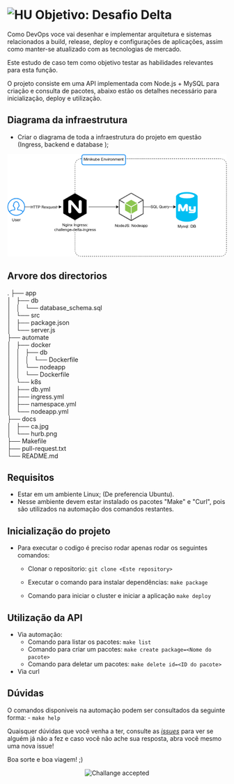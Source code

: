 # <img src="https://avatars1.githubusercontent.com/u/7063040?v=4&s=200.jpg" alt="HU" width="24" /> Objetivo: Desafio Delta

Como DevOps voce vai desenhar e implementar arquitetura e sistemas relacionados a build, release, deploy e configurações de aplicações, assim como manter-se atualizado com as tecnologias de mercado.

Este estudo de caso tem como objetivo testar as habilidades relevantes para esta função.

O projeto consiste em uma API implementada com Node.js​ + MySQL​ para criação e consulta de pacotes, abaixo estão os detalhes necessário para inicialização, deploy e utilização.

## Diagrama da infraestrutura
-   Criar o diagrama de toda a infraestrutura do projeto em questão (Ingress, backend e database );
<p align="center">
  <img src="docs/hurb.png" alt="Diagram" />
</p>

## Arvore dos directorios
.
├── app  
│   ├── db  
│   │   └── database_schema.sql  
│   └── src  
│       ├── package.json  
│       └── server.js  
├── automate  
│   ├── docker  
│   │   ├── db  
│   │   │   └── Dockerfile  
│   │   └── nodeapp  
│   │       └── Dockerfile  
│   └── k8s  
│       ├── db.yml  
│       ├── ingress.yml  
│       ├── namespace.yml  
│       └── nodeapp.yml  
├── docs  
│   ├── ca.jpg  
│   └── hurb.png  
├── Makefile  
├── pull-request.txt  
└── README.md  


## Requisitos
- Estar em um ambiente Linux; (De preferencia Ubuntu).
- Nesse ambiente devem estar instalado os pacotes "Make" e "Curl", pois são utilizados na automação dos comandos restantes.

## Inicialização do projeto
-   Para executar o codigo é preciso rodar apenas rodar os seguintes comandos:
    -   Clonar o repositorio: 
        `git clone <Este repository>`

    -   Executar o comando para instalar dependências:
        `make package`

    -   Comando para iniciar o cluster e iniciar a aplicação
        `make deploy`

## Utilização da API
- Via automação:
    - Comando para listar os pacotes:
      `make list`
    - Comando para criar um pacotes:
      `make create package=<Nome do pacote>`
    - Comando para deletar um pacotes:
      `make delete id=<ID do pacote>`
- Via curl
    

## Dúvidas
O comandos disponiveis na automação podem ser consultados da seguinte forma:
    - `make help`

Quaisquer dúvidas que você venha a ter, consulte as [_issues_](https://github.com/HurbCom/challenge-delta/issues) para ver se alguém já não a fez e caso você não ache sua resposta, abra você mesmo uma nova issue!

Boa sorte e boa viagem! ;)

<p align="center">
  <img src="ca.jpg" alt="Challange accepted" />
</p>
